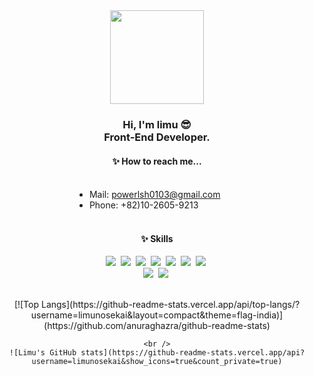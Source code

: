 <div align="center">
    <img style="width: 150px" src="https://res.cloudinary.com/limu/image/upload/v1622974602/icon/logo_hzhpms.png" />
    <h3>
        Hi, I'm limu 😎<br />
        Front-End Developer.
    </h3>
    <h4>
        ✨ How to reach me...
    </h4>
    <br />
    <ul style="width: 240px; margin: 0 auto; text-align: left">
        <li>Mail: <a href="mailto:powerlsh0103@gmail.com">powerlsh0103@gmail.com</a></li>
        <li>Phone: +82)10-2605-9213</li>
    </ul>
    <br />
    <h4>
        ✨ Skills
    </h4>
    <p>
        <img src="https://img.shields.io/badge/Javascript-F7DF1E?style=for-the-badge&logo=Javascript&logoColor=ffffff" />&nbsp
        <img src="https://img.shields.io/badge/React-61DAFB?style=for-the-badge&logo=React&logoColor=ffffff" />&nbsp
        <img src="https://img.shields.io/badge/Redux-764ABC?style=for-the-badge&logo=Redux&logoColor=ffffff" />&nbsp
        <img src="https://img.shields.io/badge/HTML5-E34F26?style=for-the-badge&logo=HTML5&logoColor=ffffff" />&nbsp
        <img src="https://img.shields.io/badge/CSS3-1572B6?style=for-the-badge&logo=CSS3&logoColor=ffffff" />&nbsp
        <img src="https://img.shields.io/badge/Java-007396?style=for-the-badge&logo=Java&logoColor=ffffff" />&nbsp
        <img src="https://img.shields.io/badge/Git-F05032?style=for-the-badge&logo=Git&logoColor=ffffff" />&nbsp
        <br />
        <img src="https://img.shields.io/badge/Typescript-3178C6?style=for-the-badge&logo=TypeScript&logoColor=ffffff" />&nbsp
        <img src="https://img.shields.io/badge/Node.js-339933?style=for-the-badge&logo=Node.js&logoColor=ffffff" />&nbsp
    </p>
    <br />
    [![Top Langs](https://github-readme-stats.vercel.app/api/top-langs/?username=limunosekai&layout=compact&theme=flag-india)](https://github.com/anuraghazra/github-readme-stats)
    
    <br />
    ![Limu's GitHub stats](https://github-readme-stats.vercel.app/api?username=limunosekai&show_icons=true&count_private=true)


</div>
